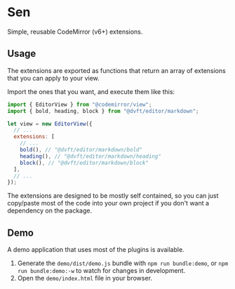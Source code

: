 # Sen

Simple, reusable CodeMirror (v6+) extensions.

## Usage

The extensions are exported as functions that return an array of extensions that you can apply to your view.

Import the ones that you want, and execute them like this:

```js
import { EditorView } from "@codemirror/view";
import { bold, heading, block } from "@dvft/editor/markdown";

let view = new EditorView({
  // ...
  extensions: [
    // ...
    bold(), // "@dvft/editor/markdown/bold"
    heading(), // "@dvft/editor/markdown/heading"
    block(), // "@dvft/editor/markdown/block"
  ],
  // ...
});
```

The extensions are designed to be mostly self contained, so you can just copy/paste most of the code into your own project if you don't want a dependency on the package.

## Demo

A demo application that uses most of the plugins is available.

1. Generate the `demo/dist/demo.js` bundle with `npm run bundle:demo`, or `npm run bundle:demo:-w` to watch for changes in development.
2. Open the `demo/index.html` file in your browser.
